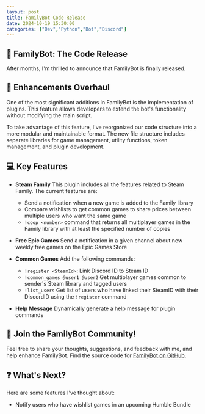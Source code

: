 ```yaml
---
layout: post
title: FamilyBot Code Release
date: 2024-10-19 15:30:00
categories: ["Dev","Python","Bot","Discord"]
---
```


## 🚀 FamilyBot: The Code Release

After months, I'm thrilled to announce that FamilyBot is finally released.

## 🔧 Enhancements Overhaul

One of the most significant additions in FamilyBot is the implementation of plugins. This feature allows developers to extend the bot's functionality without modifying the main script.

To take advantage of this feature, I've reorganized our code structure into a more modular and maintainable format. The new file structure includes separate libraries for game management, utility functions, token management, and plugin development.

## 💻 Key Features

- **Steam Family**
This plugin includes all the features related to Steam Family.
The current features are:
    - Send a notification when a new game is added to the Family library
    - Compare wishlists to get common games to share prices between multiple users who want the same game
    - ``!coop <number>`` command that returns all multiplayer games in the Family library with at least the specified number of copies

- **Free Epic Games**
Send a notification in a given channel about new weekly free games on the Epic Games Store

- **Common Games**
Add the following commands:
    - ``!register <SteamId>``: Link Discord ID to Steam ID
    - ``!common_games @user1 @user2`` Get multiplayer games common to sender's Steam library and tagged users
    - ``!list_users`` Get list of users who have linked their SteamID with their DiscordID using the ``!register`` command

- **Help Message**
Dynamically generate a help message for plugin commands

## 👥 Join the FamilyBot Community!

Feel free to share your thoughts, suggestions, and feedback with me, and help enhance FamilyBot.
Find the source code for [FamilyBot on GitHub](https://github.com/Chachigo/FamilyBot).

## ❓ What's Next?
Here are some features I've thought about:
- Notify users who have wishlist games in an upcoming Humble Bundle 
